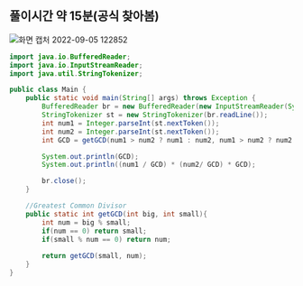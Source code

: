 ## 풀이시간 약 15분(공식 찾아봄)
![화면 캡처 2022-09-05 122852](https://user-images.githubusercontent.com/92290312/188355284-3b60e49c-af17-4aca-a845-26b658baeb23.png)

```java
import java.io.BufferedReader;
import java.io.InputStreamReader;
import java.util.StringTokenizer;

public class Main {
    public static void main(String[] args) throws Exception {
        BufferedReader br = new BufferedReader(new InputStreamReader(System.in));
        StringTokenizer st = new StringTokenizer(br.readLine());
        int num1 = Integer.parseInt(st.nextToken());
        int num2 = Integer.parseInt(st.nextToken());
        int GCD = getGCD(num1 > num2 ? num1 : num2, num1 > num2 ? num2 : num1);

        System.out.println(GCD);
        System.out.println((num1 / GCD) * (num2/ GCD) * GCD);

        br.close();   
    }

    //Greatest Common Divisor
    public static int getGCD(int big, int small){
        int num = big % small;
        if(num == 0) return small;
        if(small % num == 0) return num;
        
        return getGCD(small, num);
    }
}
```
